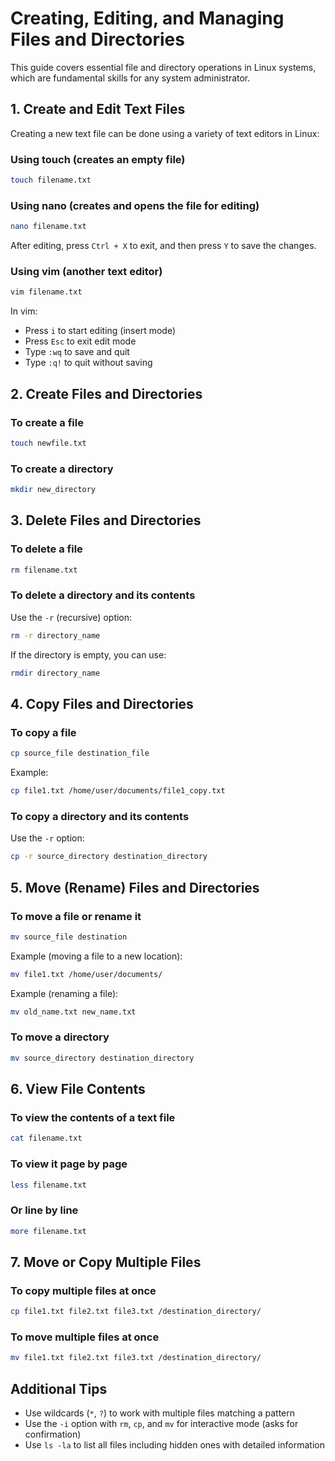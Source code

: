 # Creating, Editing, and Managing Files and Directories

This guide covers essential file and directory operations in Linux systems, which are fundamental skills for any system administrator.

## 1. Create and Edit Text Files

Creating a new text file can be done using a variety of text editors in Linux:

### Using touch (creates an empty file)
```bash
touch filename.txt
```

### Using nano (creates and opens the file for editing)
```bash
nano filename.txt
```
After editing, press `Ctrl + X` to exit, and then press `Y` to save the changes.

### Using vim (another text editor)
```bash
vim filename.txt
```
In vim:
- Press `i` to start editing (insert mode)
- Press `Esc` to exit edit mode
- Type `:wq` to save and quit
- Type `:q!` to quit without saving

## 2. Create Files and Directories

### To create a file
```bash
touch newfile.txt
```

### To create a directory
```bash
mkdir new_directory
```

## 3. Delete Files and Directories

### To delete a file
```bash
rm filename.txt
```

### To delete a directory and its contents
Use the `-r` (recursive) option:
```bash
rm -r directory_name
```

If the directory is empty, you can use:
```bash
rmdir directory_name
```

## 4. Copy Files and Directories

### To copy a file
```bash
cp source_file destination_file
```

Example:
```bash
cp file1.txt /home/user/documents/file1_copy.txt
```

### To copy a directory and its contents
Use the `-r` option:
```bash
cp -r source_directory destination_directory
```

## 5. Move (Rename) Files and Directories

### To move a file or rename it
```bash
mv source_file destination
```

Example (moving a file to a new location):
```bash
mv file1.txt /home/user/documents/
```

Example (renaming a file):
```bash
mv old_name.txt new_name.txt
```

### To move a directory
```bash
mv source_directory destination_directory
```

## 6. View File Contents

### To view the contents of a text file
```bash
cat filename.txt
```

### To view it page by page
```bash
less filename.txt
```

### Or line by line
```bash
more filename.txt
```

## 7. Move or Copy Multiple Files

### To copy multiple files at once
```bash
cp file1.txt file2.txt file3.txt /destination_directory/
```

### To move multiple files at once
```bash
mv file1.txt file2.txt file3.txt /destination_directory/
```

## Additional Tips

- Use wildcards (`*`, `?`) to work with multiple files matching a pattern
- Use the `-i` option with `rm`, `cp`, and `mv` for interactive mode (asks for confirmation)
- Use `ls -la` to list all files including hidden ones with detailed information